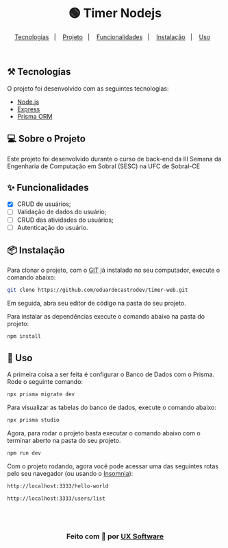<h1 align="center">
  🟢 Timer Nodejs
</h1>

<p align="center">
  <a href="#-tecnologias">Tecnologias</a>&nbsp;&nbsp;&nbsp;|&nbsp;&nbsp;&nbsp;
  <a href="#-sobre-o-projeto">Projeto</a>&nbsp;&nbsp;&nbsp;|&nbsp;&nbsp;&nbsp;
  <a href="#-funcionalidades">Funcionalidades</a>&nbsp;&nbsp;&nbsp;|&nbsp;&nbsp;&nbsp;
  <a href="#-instalação">Instalação</a>&nbsp;&nbsp;&nbsp;|&nbsp;&nbsp;&nbsp;
  <a href="#-uso">Uso</a>&nbsp;&nbsp;&nbsp;
</p>

<br>

## ⚒️ Tecnologias

O projeto foi desenvolvido com as seguintes tecnologias:

- [Node.js](https://nodejs.org/)
- [Express](https://expressjs.com/)
- [Prisma ORM](https://www.prisma.io/)

## 💻 Sobre o Projeto

Este projeto foi desenvolvido durante o curso de back-end da III Semana da Engenharia de Computação em Sobral (SESC) na UFC de Sobral-CE

## ✨ Funcionalidades

- [x] CRUD de usuários;
- [ ] Validação de dados do usuário;
- [ ] CRUD das atividades do usuários;
- [ ] Autenticação do usuário.

## 📦 Instalação

Para clonar o projeto, com o [GIT](https://git-scm.com/) já instalado no seu computador, execute o comando abaixo:

```bash
git clone https://github.com/eduardocastrodev/timer-web.git
```

Em seguida, abra seu editor de código na pasta do seu projeto.

Para instalar as dependências execute o comando abaixo na pasta do projeto:

```bash
npm install
```

## 🔨 Uso

A primeira coisa a ser feita é configurar o Banco de Dados com o Prisma. Rode o seguinte comando:
```bash
npx prisma migrate dev
```

Para visualizar as tabelas do banco de dados, execute o comando abaixo:
```bash
npx prisma studio
```

Agora, para rodar o projeto basta executar o comando abaixo com o terminar aberto na pasta do seu projeto.
```bash
npm run dev
```

Com o projeto rodando, agora você pode acessar uma das seguintes rotas pelo seu navegador (ou usando o [Insomnia](https://insomnia.rest/download)):
```bash
http://localhost:3333/hello-world
```
```bash
http://localhost:3333/users/list
```

<br/>
<br/>
<h3 align="center">
Feito com 💚 por <a href="https://www.uxsoftware.com.br/" target="_blank">UX Software</a>
<br/>
<br/>
</h3>
